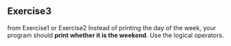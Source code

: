## Exercise3

from Exercise1 or Exercise2
Instead of printing the day of the week, your program should **print whether it is the weekend**.
Use the logical operators.
